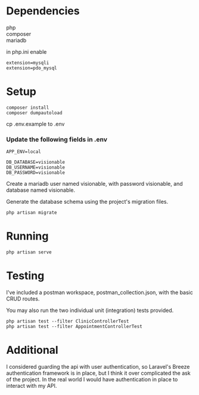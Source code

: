 # Dependencies

php<br> 
composer<br>
mariadb<br> 

in php.ini enable

```
extension=mysqli 
extension=pdo_mysql
```

# Setup

```
composer install 
composer dumpautoload 
```

cp .env.example to .env 

### Update the following fields in .env

```
APP_ENV=local 

DB_DATABASE=visionable 
DB_USERNAME=visionable 
DB_PASSWORD=visionable 
```

Create a mariadb user named visionable, with password visionable, and database named visionable. 

Generate the database schema using the project's migration files.

```
php artisan migrate 
```

# Running

```
php artisan serve 
```

# Testing

I've included a postman workspace, postman_collection.json, with the basic CRUD routes. 

You may also run the two individual unit (integration) tests provided. 

```
php artisan test --filter ClinicControllerTest
php artisan test --filter AppointmentControllerTest
```

# Additional

I considered guarding the api with user authentication, so Laravel's Breeze authentication framework is in place, but I think it over complicated the ask of the project. In the real world I would have authentication in place to interact with my API.
